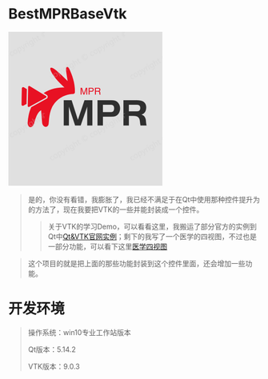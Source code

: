 # BestMPRBaseVtk

<img src="https://raw.githubusercontent.com/DreamLife-Jianwei/BestMPRBaseVtk/master/LOGO.png" alt="阿萨德" style="zoom:50%;" />

> 是的，你没有看错，我膨胀了，我已经不满足于在Qt中使用那种控件提升为的方法了，现在我要把VTK的一些并能封装成一个控件。
>
> > 关于VTK的学习Demo，可以看看这里，我搬运了部分官方的实例到Qt中[Qt&VTK官网实例](https://blog.csdn.net/z609932088/category_11141734.html?spm=1001.2014.3001.5482)；剩下的我写了一个医学的四视图，不过也是一部分功能，可以看下这里[医学四视图](https://blog.csdn.net/z609932088/category_11276724.html?spm=1001.2014.3001.5482)

> 这个项目的就是把上面的那些功能封装到这个控件里面，还会增加一些功能。

# 开发环境

> 操作系统：win10专业工作站版本
>
> Qt版本：5.14.2
>
> VTK版本：9.0.3


